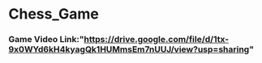 # Chess_Game
###  Game Video Link:"https://drive.google.com/file/d/1tx-9x0WYd6kH4kyagQk1HUMmsEm7nUUJ/view?usp=sharing"
